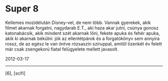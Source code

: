 # Super 8

Kellemes mozidélután Disney-vel, de nem több. Vannak gyerekek, akik filmet akarnak forgatni, nagydarab E.T., aki haza akar jutni, csúnya gonosz katonabácsik, akik mindent szét akarnak lőni, fekete apuka és fehér apuka, akik ki akarnak békülni: jók az ellentétpárok és a forgatókönyv sem annyira rossz, de az egész le van öntve rózsaszín sziruppal, amitől tizenkét év felett már csak zsengekorú fiatal felügyelete mellett javasolt.

2012-03-17 

----

[6], [scifi]